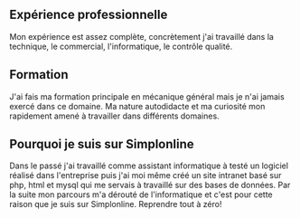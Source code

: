 ## Expérience professionnelle
Mon expérience est assez complète, concrètement j'ai travaillé dans la technique, le commercial, l'informatique, le contrôle qualité.

## Formation
J'ai fais ma formation principale en mécanique général mais je n'ai jamais exercé dans ce domaine.
Ma nature autodidacte et ma curiosité mon rapidement amené à travailler dans différents domaines.

## Pourquoi je suis sur Simplonline
Dans le passé j'ai travaillé comme assistant informatique à testé un logiciel réalisé dans l'entreprise 
puis j'ai moi même créé un site intranet basé sur php, html et mysql qui me servais à travaillé sur des bases de données.
Par la suite mon parcours m'a dérouté de l'informatique et c'est pour cette raison que je suis sur Simplonline.
Reprendre tout à zéro!
